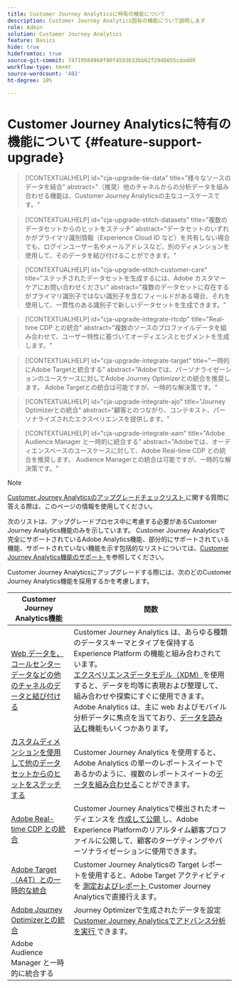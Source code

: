 ```yaml
---
title: Customer Journey Analyticsに特有の機能について
description: Customer Journey Analytics固有の機能について説明します
role: Admin
solution: Customer Journey Analytics
feature: Basics
hide: true
hidefromtoc: true
source-git-commit: 74719504960f00f4593633bb62f29d8655cdadd9
workflow-type: tm+mt
source-wordcount: '482'
ht-degree: 18%

---
```


# Customer Journey Analyticsに特有の機能について {#feature-support-upgrade}

<!-- markdownlint-disable MD034 -->

>[!CONTEXTUALHELP]
>id="cja-upgrade-tie-data"
>title="様々なソースのデータを結合"
>abstract="（推奨）他のチャネルからの分析データを組み合わせる機能は、Customer Journey Analyticsの主なユースケースです。"

<!-- markdownlint-enable MD034 -->

<!-- markdownlint-disable MD034 -->

>[!CONTEXTUALHELP]
>id="cja-upgrade-stitch-datasets"
>title="複数のデータセットからのヒットをステッチ"
>abstract="データセットのいずれかがプライマリ識別情報（Experience Cloud ID など）を共有しない場合でも、ログインユーザー名やメールアドレスなど、別のディメンションを使用して、そのデータを結び付けることができます。"

<!-- markdownlint-enable MD034 -->

<!-- markdownlint-disable MD034 -->

>[!CONTEXTUALHELP]
>id="cja-upgrade-stitch-customer-care"
>title="ステッチされたデータセットを生成するには、Adobe カスタマーケアにお問い合わせください"
>abstract="複数のデータセットに存在するがプライマリ識別子ではない識別子を含むフィールドがある場合、それを使用して、一貫性のある識別子で新しいデータセットを生成できます。"

<!-- markdownlint-enable MD034 -->

<!-- markdownlint-disable MD034 -->

>[!CONTEXTUALHELP]
>id="cja-upgrade-integrate-rtcdp"
>title="Real-time CDP との統合"
>abstract="複数のソースのプロファイルデータを組み合わせて、ユーザー特性に基づいてオーディエンスとセグメントを生成します。"

<!-- markdownlint-enable MD034 -->

<!-- markdownlint-disable MD034 -->

>[!CONTEXTUALHELP]
>id="cja-upgrade-integrate-target"
>title="一時的にAdobe Targetと統合する"
>abstract="Adobeでは、パーソナライゼーションのユースケースに対してAdobe Journey Optimizerとの統合を推奨します。 Adobe Targetとの統合は可能ですが、一時的な解決策です。"

<!-- markdownlint-enable MD034 -->

<!-- markdownlint-disable MD034 -->

>[!CONTEXTUALHELP]
>id="cja-upgrade-integrate-ajo"
>title="Journey Optimizerとの統合"
>abstract="顧客とのつながり、コンテキスト、パーソナライズされたエクスペリエンスを提供します。"

<!-- markdownlint-enable MD034 -->

<!-- markdownlint-disable MD034 -->

>[!CONTEXTUALHELP]
>id="cja-upgrade-integrate-aam"
>title="Adobe Audience Manager と一時的に統合する"
>abstract="Adobeでは、オーディエンスベースのユースケースに対して、Adobe Real-time CDP との統合を推奨します。 Audience Managerとの統合は可能ですが、一時的な解決策です。"

<!-- markdownlint-enable MD034 -->

>[!NOTE]
> 
>[Customer Journey Analyticsのアップグレードチェックリスト ](https://gigazelle.github.io/cja-ttv/) に関する質問に答える際は、このページの情報を使用してください。

次のリストは、アップグレードプロセス中に考慮する必要があるCustomer Journey Analytics機能のみを示しています。 Customer Journey Analyticsで完全にサポートされているAdobe Analytics機能、部分的にサポートされている機能、サポートされていない機能を示す包括的なリストについては、[Customer Journey Analytics機能のサポート ](/help/getting-started/aa-vs-cja/cja-aa.md) を参照してください。

Customer Journey Analyticsにアップグレードする際には、次のどのCustomer Journey Analytics機能を採用するかを考慮します。

| Customer Journey Analytics機能 | 関数 |
|---------|----------|
| [Web データを、コールセンターデータなどの他のチャネルのデータと結び付ける ](https://experienceleague.adobe.com/en/docs/analytics-platform/using/cja-usecases/cross-channel/cross-channel) | Customer Journey Analytics は、あらゆる種類のデータスキーマとタイプを保持する Experience Platform の機能と組み合わされています。[エクスペリエンスデータモデル（XDM）](https://experienceleague.adobe.com/docs/experience-platform/xdm/home.html?lang=ja)を使用すると、データを均等に表現および整理して、組み合わせや探索にすぐに使用できます。Adobe Analytics は、主に web およびモバイル分析データに焦点を当てており、[データを読み込む](https://experienceleague.adobe.com/docs/analytics/import/home.html?lang=ja)機能もいくつかあります。 |
| [ カスタムディメンションを使用して他のデータセットからのヒットをステッチする ](https://experienceleague.adobe.com/en/docs/analytics-platform/using/stitching/overview) | Customer Journey Analytics を使用すると、Adobe Analytics の単一のレポートスイートであるかのように、複数のレポートスイートの[データを組み合わせる](/help/connections/combined-dataset.md)ことができます。 |
| [Adobe Real-time CDP との統合 ](/help/components/audiences/audiences-overview.md) | Customer Journey Analyticsで検出されたオーディエンスを [ 作成して公開 ](/help/components/audiences/audiences-overview.md) し、Adobe Experience Platformのリアルタイム顧客プロファイルに公開して、顧客のターゲティングやパーソナライゼーションに使用できます。 |
| [Adobe Target（A4T）との一時的な統合 ](/help/integrations/at.md) | Customer Journey Analyticsの Target レポートを使用すると、Adobe Target アクティビティを [ 測定およびレポート ](/help/integrations/at.md)Customer Journey Analyticsで直接行えます。 |
| [Adobe Journey Optimizerとの統合 ](/help/integrations/ajo.md) | Journey Optimizerで生成されたデータを設定 [Customer Journey Analyticsでアドバンス分析を実行 ](/help/integrations/ajo.md) できます。 |
| Adobe Audience Manager と一時的に統合する |  |


